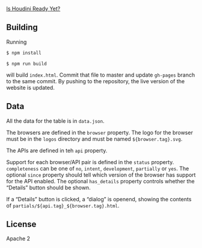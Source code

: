[Is Houdini Ready Yet?](https://ishoudinireadyyet.com)

## Building

Running

```sh
$ npm install
```

```
$ npm run build
```

will build `index.html`. Commit that file to master and update `gh-pages` branch to the same commit. By pushing to the repository, the live version of the website is updated.

## Data

All the data for the table is in `data.json`.

The browsers are defined in the `browser` property. The logo for the browser must be in the `logos` directory and must be named `${browser.tag}.svg`.

The APIs are defined in teh `api` property.

Support for each browser/API pair is defined in the `status` property. `completeness` can be one of `no`, `intent`, `development`, `partially` or `yes`. The optional `since` property should tell which version of the browser has support for the API enabled. The optional `has_details` property controls whether the “Details” button should be shown.

If a “Details” button is clicked, a “dialog” is openend, showing the contents of `partials/${api.tag}_${browser.tag}.html`.

## License
Apache 2

